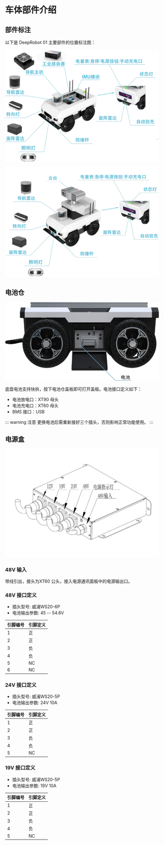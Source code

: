 # 车体部件介绍

## 部件标注

以下是 DeepRobot 01 主要部件的位置标注图：

![部件标注1](/images/deeprobot01/specifications/image3.png)

![部件标注2](/images/deeprobot01/specifications/image4.png)

## 电池仓

![电池仓](/images/deeprobot01/specifications/image5.png)

底盘电池支持快拆，按下电池仓盖板即可打开盖板。电池接口定义如下：

- 电池放电口：XT90 母头
- 电池充电口：XT60 母头
- BMS 接口：USB

::: warning 注意
更换电池后需重新接好三个插头，否则影响正常功能使用。
:::

## 电源盒

![电源盒](/images/deeprobot01/specifications/image6.png)

### 48V 输入

带线引出，接头为XT60 公头，接入电源通讯面板中的电源输出口。

### 48V 接口定义

- 插头型号: 威浦WS20-6P
- 电池输出参数: 45 -- 54.6V

| 引脚编号 | 引脚定义 |
|----------|----------|
| 1 | 正 |
| 2 | 正 |
| 3 | 负 |
| 4 | 负 |
| 5 | NC |
| 6 | NC |

### 24V 接口定义

- 插头型号: 威浦WS20-5P
- 电池输出参数: 24V 10A

| 引脚编号 | 引脚定义 |
|----------|----------|
| 1 | 正 |
| 2 | 正 |
| 3 | 负 |
| 4 | 负 |
| 5 | NC |

### 19V 接口定义

- 插头型号: 威浦WS20-5P
- 电池输出参数: 19V 10A

| 引脚编号 | 引脚定义 |
|----------|----------|
| 1 | 正 |
| 2 | 正 |
| 3 | 负 |
| 4 | 负 |
| 5 | NC | 